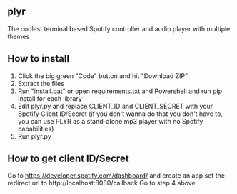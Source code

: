 ## plyr
The coolest terminal based Spotify controller and audio player with multiple themes

## How to install
1. Click the big green "Code" button and hit "Download ZIP"
2. Extract the files
3. Run "install.bat" or open requirements.txt and Powershell and run pip install for each library
4. Edit plyr.py and replace CLIENT_ID and CLIENT_SECRET with your Spotify Client ID/Secret
(if you don't wanna do that you don't have to, you can use PLYR as a stand-alone mp3 player with no Spotify capabilities)
5. Run plyr.py
## How to get client ID/Secret
Go to https://developer.spotify.com/dashboard/ and create an app
set the redirect uri to http://localhost:8080/callback
Go to step 4 above

